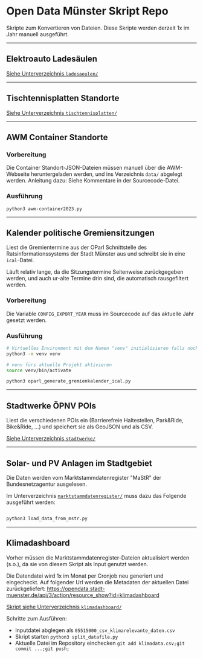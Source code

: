 # Open Data Münster Skript Repo
Skripte zum Konvertieren von Dateien. Diese Skripte werden derzeit 1x im Jahr manuell ausgeführt.

--------------

## Elektroauto Ladesäulen

[Siehe Unterverzeichnis `ladesaeulen/`](ladesaeulen)

--------------

## Tischtennisplatten Standorte

[Siehe Unterverzeichnis `tischtennisplatten/`](tischtennisplatten)

--------------

## AWM Container Standorte

### Vorbereitung
Die Container Standort-JSON-Dateien müssen manuell über die AWM-Webseite heruntergeladen werden, und ins Verzeichnis `data/` abgelegt werden. Anleitung dazu: Siehe Kommentare in der Sourcecode-Datei.

### Ausführung
```
python3 awm-container2023.py
```

--------------

## Kalender politische Gremiensitzungen

Liest die Gremientermine aus der OParl Schnittstelle des Ratsinformationssystems der Stadt Münster aus und schreibt sie in eine `ical`-Datei.

Läuft relativ lange, da die Sitzungstermine Seitenweise zurückgegeben werden, und auch ur-alte Termine drin sind, die automatisch rausgefiltert werden.

### Vorbereitung

Die Variable `CONFIG_EXPORT_YEAR` muss im Sourcecode auf das aktuelle Jahr gesetzt werden.

### Ausführung

```bash
# Virtuelles Environment mit dem Namen "venv" initialisieren falls noch kein venv-Unterverzeichnis da ist:
python3 -m venv venv

# venv fürs aktuelle Projekt aktivieren
source venv/bin/activate

python3 oparl_generate_gremienkalender_ical.py
```

--------------

## Stadtwerke ÖPNV POIs

Liest die verschiedenen POIs ein (Barrierefreie Haltestellen, Park&Ride, Bike&Ride, ...) und speichert sie als GeoJSON und als CSV.

[Siehe Unterverzeichnis `stadtwerke/`](stadtwerke)

--------------

## Solar- und PV Anlagen im Stadtgebiet

Die Daten werden vom Marktstammdatenregister "MaStR" der Bundesnetzagentur ausgelesen.

Im Unterverzeichnis [`marktstammdatenregister/`](marktstammdatenregister) muss dazu das Folgende ausgeführt werden:

```bash

python3 load_data_from_mstr.py
```

--------------

## Klimadashboard

Vorher müssen die Marktstammdatenregister-Dateien aktualisiert werden (s.o.), da sie von diesem Skript als Input genutzt werden.

Die Datendatei wird 1x im Monat per Cronjob neu generiert und eingecheckt.
Auf folgender Url werden die Metadaten der aktuellen Datei zurückgeliefert: https://opendata.stadt-muenster.de/api/3/action/resource_show?id=klimadashboard

[Skript siehe Unterverzeichnis `klimadashboard/`](klimadashboard)

Schritte zum Ausführen:
* Inputdatei abglegen als `05515000_csv_klimarelevante_daten.csv`
* Skript starten `python3 split_datafile.py`
* Aktuelle Datei im Repository einchecken `git add klimadata.csv;git commit ...;git push;`